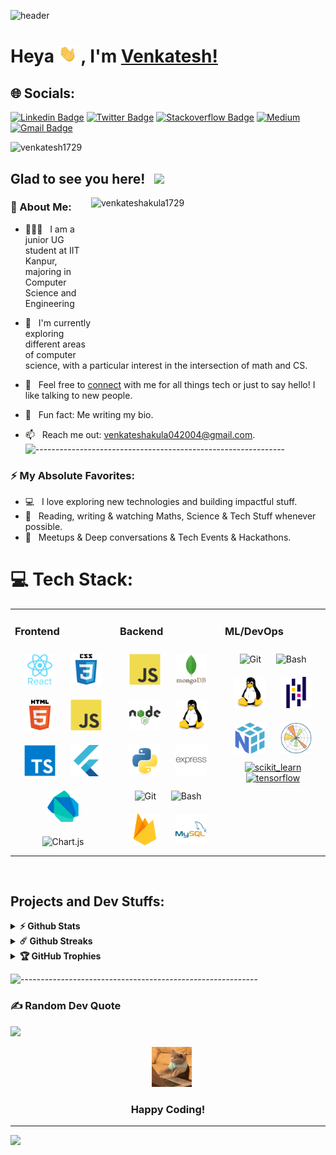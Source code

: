 ![header](https://user-images.githubusercontent.com/121122397/216614878-411f6178-defa-4330-ba48-16db1cc92830.png)

# Heya <img src="gifs/Hi.gif" width="29px"> , I'm [Venkatesh!](https://github.com/venkateshakula1729/)
<!---

<h1 align="center">
<p align="left">
  <a href="https://github.com/venkateshakula1729/readme-typing-svg"><img src="https://readme-typing-svg.herokuapp.com/?lines=Hi,%20I%20am%20Venkeee!;I%20Like%20to%20Explore%20new%20Coding%20Languages;I%20Love%20Coding%20❤;I%20Like%20to%20learn%20new%20Technologies.&font=Fira%20Code&left=true&width=440&height=45&color=61CC8C&vleft=true&size=22"></a>
</p>
<h3 align="center"> A Tech- Enthusiast </h3>

<p align="left"> <img src="https://komarev.com/ghpvc/?username=ananya01agrawal&label=Profile%20views&color=0e75b6&style=flat" alt="Venkatesh" /> </p>
<b><p align="center">
  
-->
## 🌐 Socials:

[![Linkedin Badge](https://img.shields.io/badge/-LinkedIn-0e76a8?style=for-the-badge&logo=Linkedin&logoColor=white)](https://linkedin.com/in/venkatesh1729)
[![Twitter Badge](https://img.shields.io/badge/-Twitter-00acee?style=for-the-badge&logo=Twitter&logoColor=white)](https://twitter.com/venkey1729)
[![Stackoverflow Badge](https://img.shields.io/badge/-Stackoverflow-e4405f?style=for-the-badge&logo=Stackoverflow&logoColor=white)](https://stackoverflow.com/users/23147861/akula-venkatesh)
<a href="https://medium.com/@venkatesh1729" target="_blank"><img alt="Medium" src="https://img.shields.io/badge/medium-%2312100E.svg?&style=for-the-badge&logo=medium&logoColor=white" /></a>
[![Gmail Badge](https://img.shields.io/badge/-Gmail-e4405f?style=for-the-badge&logo=Gmail&logoColor=white)](mailto:venkateshakula042004@gmail.com)
<p align="left"> <img src="https://komarev.com/ghpvc/?username=venkatesh1729&label=Profile%20views&color=0e75b6&style=flat" alt="venkatesh1729" /> </p>

## Glad to see you here! &nbsp; ![](https://visitor-badge.glitch.me/badge?page_id=venkateshakula1729.venkateshakula1729&style=flat-square&color=0088cc)



<img align="right" height="250" width="375" alt="venkateshakula1729" src="https://raw.githubusercontent.com//venkateshakula1729/master/gifs/coder.gif" />

### 💫 About Me:
- 👨🏽‍💻 &nbsp; I am a junior UG student at IIT Kanpur, majoring in Computer Science and Engineering 
- 🌱 &nbsp; I'm currently exploring different areas of computer science, with a particular interest in the intersection of math and CS.
- 💬 &nbsp; Feel free to [connect](https://www.linkedin.com/in/venkatesh1729/) with me for all things tech or just to say hello!  I like talking to new people.

- 👾 &nbsp; Fun fact: Me writing my bio.
- 📫 &nbsp; Reach me out: venkateshakula042004@gmail.com.
![--------------------------------------------------------------](https://raw.githubusercontent.com/andreasbm/readme/master/assets/lines/rainbow.png)

### ⚡ My Absolute Favorites:

- 💻 &nbsp; I love exploring new technologies and building impactful stuff.
- 📰 &nbsp; Reading, writing & watching Maths, Science & Tech Stuff whenever possible.
- 🍕 &nbsp; Meetups & Deep conversations & Tech Events & Hackathons.


# 💻 Tech Stack:
<table><tr><td valign="top" width="33%">

### Frontend  
<div align="center">  
<img style="margin: 10px" src="https://raw.githubusercontent.com/devicons/devicon/master/icons/react/react-original-wordmark.svg" alt="React" height="50" />  
<img style="margin: 10px" src="https://raw.githubusercontent.com/devicons/devicon/master/icons/css3/css3-original-wordmark.svg" alt="CSS3" height="50" />  
<img style="margin: 10px" src="https://raw.githubusercontent.com/devicons/devicon/master/icons/html5/html5-original-wordmark.svg" alt="HTML5" height="50" />  
<img style="margin: 10px" src="https://raw.githubusercontent.com/devicons/devicon/master/icons/javascript/javascript-original.svg" height="50" />  
<img style="margin: 10px" src="https://raw.githubusercontent.com/devicons/devicon/master/icons/typescript/typescript-original.svg" height="50" /> 
  <img style="margin: 10px" src="https://raw.githubusercontent.com/devicons/devicon/master/icons/flutter/flutter-original.svg" height="50" />  
  <img style="margin: 10px" src="https://raw.githubusercontent.com/devicons/devicon/master/icons/dart/dart-original.svg" height="50" />  
<img style="margin: 10px" src="https://www.chartjs.org/media/logo-title.svg" alt="Chart.js" height="50" /> 

  
</div></td><td valign="top" width="33%">




### Backend  
<div align="center">  
<img style="margin: 10px" src="https://raw.githubusercontent.com/devicons/devicon/master/icons/javascript/javascript-original.svg" alt="JavaScript" height="50" />  
<img style="margin: 10px" src="https://raw.githubusercontent.com/devicons/devicon/master/icons/mongodb/mongodb-original-wordmark.svg" alt="MongoDB" height="50" />  
<img style="margin: 10px" src="https://raw.githubusercontent.com/devicons/devicon/master/icons/nodejs/nodejs-original-wordmark.svg" alt="Node.js" height="50" />  
<img style="margin: 10px" src="https://raw.githubusercontent.com/devicons/devicon/master/icons/linux/linux-original.svg" alt="Linux" height="50" />  
<img style="margin: 10px" src="https://raw.githubusercontent.com/devicons/devicon/master/icons/python/python-original.svg" alt="Python" height="50" />  
<img style="margin: 10px" src="https://raw.githubusercontent.com/devicons/devicon/master/icons/express/express-original-wordmark.svg" alt="Express.js" height="50" />  
<img style="margin: 10px" src="https://www.vectorlogo.zone/logos/git-scm/git-scm-icon.svg" alt="Git" height="50" />  
<img style="margin: 10px" src="https://www.vectorlogo.zone/logos/gnu_bash/gnu_bash-icon.svg" alt="Bash" height="50" />  
<img style="margin: 10px" src="https://raw.githubusercontent.com/devicons/devicon/master/icons/firebase/firebase-original.svg" height="50" />  
<img style="margin: 10px" src="https://raw.githubusercontent.com/devicons/devicon/master/icons/mysql/mysql-original-wordmark.svg" height="50" />  

</div></td><td valign="top" width="33%">

### ML/DevOps  
<div align="center">  
 <img style="margin: 10px" src="https://www.vectorlogo.zone/logos/git-scm/git-scm-icon.svg" alt="Git" height="50" />  
<img style="margin: 10px" src="https://www.vectorlogo.zone/logos/gnu_bash/gnu_bash-icon.svg" alt="Bash" height="50" />  
<img style="margin: 10px" src="https://raw.githubusercontent.com/devicons/devicon/master/icons/linux/linux-original.svg" alt="Linux" height="50" />  
  <img style="margin: 10px" src="https://raw.githubusercontent.com/devicons/devicon/master/icons/pandas/pandas-original.svg" alt="pandas" height="50" />  
  <img style="margin: 10px" src="https://raw.githubusercontent.com/devicons/devicon/master/icons/numpy/numpy-original.svg" alt="numpy" height="50" />  
  <img style="margin: 10px" src="https://raw.githubusercontent.com/devicons/devicon/master/icons/matplotlib/matplotlib-original.svg" alt="matplotlib" height="50" />  
<a href="https://scikit-learn.org/" target="_blank" rel="noreferrer"> <img src="https://upload.wikimedia.org/wikipedia/commons/0/05/Scikit_learn_logo_small.svg" alt="scikit_learn"  height="50"/> </a>
  <a href="https://www.tensorflow.org" target="_blank" rel="noreferrer"> <img src="https://www.vectorlogo.zone/logos/tensorflow/tensorflow-icon.svg" alt="tensorflow" height="50"/> </a> </p>
</div></td></tr></table>  
<br/>


## Projects and Dev Stuffs:

<details>
  <summary><b>⚡ Github Stats</b></summary>

  <br />
    <img height="180em" src="https://github-readme-stats.vercel.app/api/top-langs/?username=venkateshakula1729&show_icons=true&hide_border=true&layout=compact&langs_count=8"/>
  <img height="180em" src="https://github-readme-stats.vercel.app/api?username=venkateshakula1729&show_icons=true&&theme=transparent&hide_border=true&&count_private=true&include_all_commits=true" />
</details>

<details>
  <summary><b>☄️ Github Streaks</b></summary>
  <img align="center" src="https://github-readme-streak-stats-eight.vercel.app/?user=venkateshakula1729&theme=react&layout=compact" width="50%" />
  <img align="center" src="https://github-readme-activity-graph.vercel.app/graph?username=venkateshakula1729&theme=merko" alt="MatinT-SA github readme activity graph" width="49%" />

  <br />
</details>


<details>
  <summary><b>🏆 GitHub Trophies</b></summary>

  <br />
  <img height="180em" src="https://github-profile-trophy.vercel.app/?username=venkateshakula1729&theme=tokyonight&no-frame=false&no-bg=false&margin-w=4" />
</details>

![-----------------------------------------------------------](https://raw.githubusercontent.com/andreasbm/readme/master/assets/lines/rainbow.png)

### ✍️ Random Dev Quote
![](https://quotes-github-readme.vercel.app/api?type=horizontal&theme=radical)
<div align="center">

 &nbsp; &nbsp;![](gifs/cat-typing.gif)                                                                                                                                                
 ###  Happy Coding!
</div>

---
[![](https://visitcount.itsvg.in/api?id=prateekp-01&icon=0&color=0)](https://visitcount.itsvg.in)


